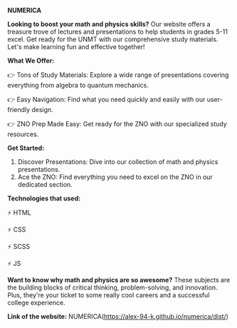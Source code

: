 **NUMERICA**

**Looking to boost your math and physics skills?** Our website offers a treasure trove of lectures and presentations to help students in grades 5-11 excel. Get ready for the UNMT with our comprehensive study materials. Let's make learning fun and effective together!

**What We Offer:**

👉 Tons of Study Materials: Explore a wide range of presentations covering everything from algebra to quantum mechanics.

👉 Easy Navigation: Find what you need quickly and easily with our user-friendly design.

👉 ZNO Prep Made Easy: Get ready for the ZNO with our specialized study resources.

**Get Started:**

1. Discover Presentations: Dive into our collection of math and physics presentations.
2. Ace the ZNO: Find everything you need to excel on the ZNO in our dedicated section.

**Technologies that used:**

⚡️ HTML

⚡️ CSS

⚡️ SCSS

⚡️ JS

**Want to know why math and physics are so awesome?** These subjects are the building blocks of critical thinking, problem-solving, and innovation. Plus, they're your ticket to some really cool careers and a successful college experience.

**Link of the website:** NUMERICA(https://alex-94-k.github.io/numerica/dist/)

